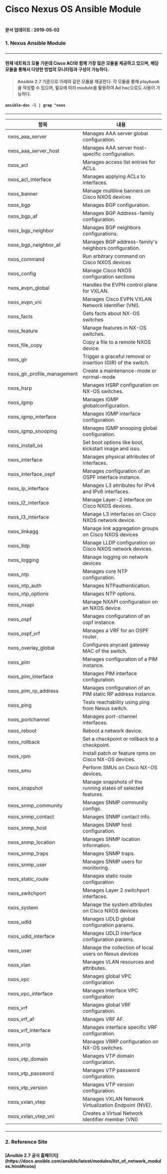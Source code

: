 
<h1>  Cisco Nexus OS Ansible Module <h1>

<h4>  문서 업데이트 : 2019-05-02 <h4>

<h3>  1. Nexus Ansible Module <h3>

---

<h4> 현재 네트워크 모듈 가운데 Cisco ACI와 함께 가장 많은 모듈을 제공하고 있으며, 해당 모듈을 통해서 다양한 방법의 모니터링과 구성이 가능하다.<h4>

> Ansible 2.7 기준으로 아래와 같은 모듈을 제공한다.
> 각 모듈을 통해 playbook을 작성할 수 있으며, 필요에 따라 module을 활용하여 Ad hoc으로도 사용이 가능하다.<h4>


```
ansible-doc -l | grep ^nxos
```

<h5>

---
항목 | 내용 |
---|---|
nxos_aaa_server |  Manages AAA server global configuration. | 
nxos_aaa_server_host| Manages AAA server host-specific configuration.| 
nxos_acl| Manages access list entries for ACLs.| 
nxos_acl_interface|Manages applying ACLs to interfaces.|
nxos_banner | Manage multiline banners on Cisco NXOS devices|   
nxos_bgp | Manages BGP configuration.|
nxos_bgp_af|Manages BGP Address-family configuration.|
nxos_bgp_neighbor|Manages BGP neighbors configurations.| 
nxos_bgp_neighbor_af|Manages BGP address-family's neighbors configuration.|
nxos_command|Run arbitrary command on Cisco NXOS devices|
nxos_config|Manage Cisco NXOS configuration sections|
nxos_evpn_global|Handles the EVPN control plane for VXLAN.|
nxos_evpn_vni|Manages Cisco EVPN VXLAN Network Identifier (VNI).| 
nxos_facts|Gets facts about NX-OS switches | 
nxos_feature|Manage features in NX-OS switches.| 
nxos_file_copy|Copy a file to a remote NXOS device.|
nxos_gir|Trigger a graceful removal or insertion (GIR) of the switch.|
nxos_gir_profile_management|Create a maintenance-mode or normal-mode |profile for GIR.| 
nxos_hsrp|Manages HSRP configuration on NX-OS switches.|
nxos_igmp|Manages IGMP globalconfiguration. |
nxos_igmp_interface |Manages IGMP interface configuration. |
nxos_igmp_snooping  |Manages IGMP snooping global configuration.|
nxos_install_os |Set boot options like boot, kickstart image and issu.| 
nxos_interface   |Manages physical attributes of interfaces.|
nxos_interface_ospf|Manages configuration of an OSPF interface instance. |
nxos_ip_interface |Manages L3 attributes for IPv4 and IPv6 interfaces.|
nxos_l2_interface |Manage Layer-2 interface on Cisco NXOS devices.|
nxos_l3_interface|Manage L3 interfaces on Cisco NXOS network device.|
nxos_linkagg|Manage link aggregation groups on Cisco NXOS devices|
nxos_lldp  | Manage LLDP configuration on Cisco NXOS network devices.|
nxos_logging|Manage logging on network devices|
nxos_ntp |Manages core NTP configuration.|
nxos_ntp_auth|Manages NTPauthentication.|
nxos_ntp_options|Manages NTP options.|
nxos_nxapi|Manage NXAPI configuration on an NXOS device.|
nxos_ospf|Manages configuration of an ospf instance.|
nxos_ospf_vrf | Manages a VRF for an OSPF router.| 
nxos_overlay_global | Configures anycast gateway MAC of the switch.|
nxos_pim|Manages configuration of a PIM instance.| 
nxos_pim_interface|Manages PIM interface configuration.|
nxos_pim_rp_address|Manages configuration of an PIM static RP address instance.|
nxos_ping|Tests reachability using ping from Nexus switch.|
nxos_portchannel|Manages port-channel interfaces.|
nxos_reboot |Reboot a network device.|
nxos_rollback|Set a checkpoint or rollback to a checkpoint.|
nxos_rpm|Install patch or feature rpms on Cisco NX-OS devices.|
nxos_smu|Perform SMUs on Cisco NX-OS devices. |
nxos_snapshot|Manage snapshots of the running states of selected features.|
nxos_snmp_community|Manages SNMP community configs.|
nxos_snmp_contact|Manages SNMP contact info.|
nxos_snmp_host | Manages SNMP host configuration.|
nxos_snmp_location | Manages SNMP location information.|
nxos_snmp_traps|Manages SNMP traps.|                                       
nxos_snmp_user |Manages SNMP users for monitoring.|
nxos_static_route|Manages static route configuration|
nxos_switchport | Manages Layer 2 switchport interfaces.  
nxos_system  | Manage the system attributes on Cisco NXOS devices |
nxos_udld | Manages UDLD global configuration params.|
nxos_udld_interface |Manages UDLD interface configuration params.|
nxos_user | Manage the collection of local users on Nexus devices |
nxos_vlan|Manages VLAN resources and attributes.|
nxos_vpc | Manages global VPC configuration |
nxos_vpc_interface | Manages interface VPC configuration |
nxos_vrf | Manages global VRF configuration.|
nxos_vrf_af |Manages VRF AF.|
nxos_vrf_interface  |Manages interface specific VRF configuration.|
nxos_vrrp | Manages VRRP configuration on NX-OS switches. |
nxos_vtp_domain | Manages VTP domain configuration. |
nxos_vtp_password |Manages VTP password configuration.|
nxos_vtp_version|Manages VTP version configuration. |
nxos_vxlan_vtep |Manages VXLAN Network Virtualization Endpoint (NVE).|
nxos_vxlan_vtep_vni|Creates a Virtual Network Identifier member (VNI)|
<h5>

---

<h3> 2. Reference Site <h3>
<h4>
[Ansible 2.7 공식 홈페이지](https://docs.ansible.com/ansible/latest/modules/list_of_network_modules.html#nxos)

<h4>


